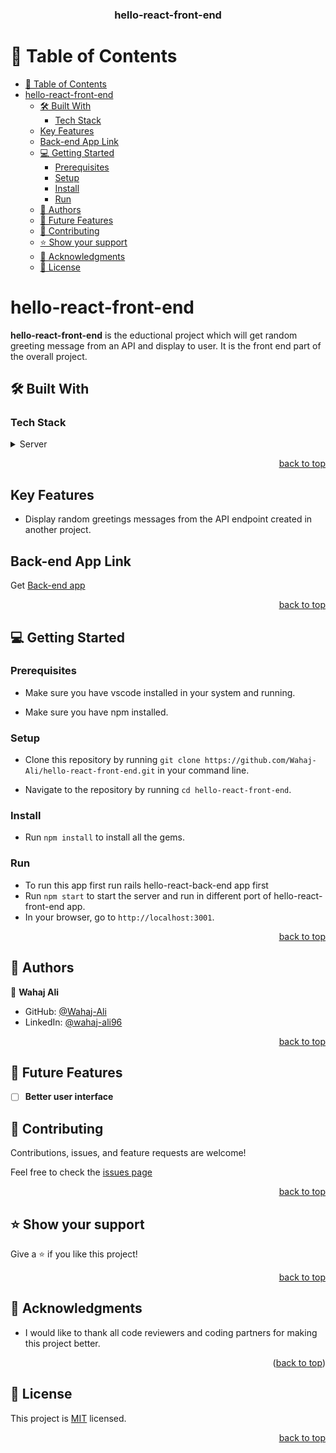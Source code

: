 <a name="readme-top"></a>

<div align="center">
  <h3><b>hello-react-front-end</b></h3>
</div>

<!-- TABLE OF CONTENTS -->

# 📗 Table of Contents

- [📗 Table of Contents](#-table-of-contents)
- [hello-react-front-end](#hello-react-front-end)
  - [🛠 Built With ](#-built-with-)
    - [Tech Stack ](#tech-stack-)
  - [Key Features ](#key-features-)
  - [Back-end App Link ](#back-end-app-link-)
  - [💻 Getting Started ](#-getting-started-)
    - [Prerequisites](#prerequisites)
    - [Setup](#setup)
    - [Install](#install)
    - [Run](#run)
  - [👥 Authors ](#-authors-)
  - [🔭 Future Features ](#-future-features-)
  - [🤝 Contributing ](#-contributing-)
  - [⭐️ Show your support ](#️-show-your-support-)
  - [🙏 Acknowledgments ](#-acknowledgments-)
  - [📝 License ](#-license-)

<!-- PROJECT DESCRIPTION -->

# hello-react-front-end<a name="about-project"></a>

**hello-react-front-end** is the eductional project which will get random greeting message from an API and display to user. It is the front end part of the overall project.

## 🛠 Built With <a name="built-with"></a>

### Tech Stack <a name="tech-stack"></a>

<details>
  <summary>Server</summary>
  <ul>
    <li><a href="#">React</a></li>
    <li><a href="#">Webpack</a></li>
    <li><a href="#">Redux</a></li>
  </ul>
</details>

<p align="right"><a href="#readme-top">back to top</a></p>

<!-- Key Features -->
## Key Features <a name="key-features"></a>

- Display random greetings messages from the API endpoint created in another project.

## Back-end App Link <a name="back-end"></a>


Get [Back-end app](https://github.com/Wahaj-Ali/hello-rails-back-end)


<p align="right"><a href="#readme-top">back to top</a></p>

<!-- GETTING STARTED -->

## 💻 Getting Started <a name="getting-started"></a>
### Prerequisites

  * Make sure you have vscode installed in your system and running. 

  * Make sure you have npm installed.

### Setup

  * Clone this repository by running `git clone https://github.com/Wahaj-Ali/hello-react-front-end.git` in your command line.

  * Navigate to the repository by running `cd hello-react-front-end`.

### Install

  * Run `npm install` to install all the gems.

### Run

  *  To run this app first run rails hello-react-back-end app first
  *  Run `npm start` to start the server and run in different port of hello-react-front-end app.
  *  In your browser, go to `http://localhost:3001`.


<p align="right"><a href="#readme-top">back to top</a></p>

<!-- AUTHORS -->

## 👥 Authors <a name="authors"></a>

👤 **Wahaj Ali**

- GitHub: [@Wahaj-Ali](https://github.com/Wahaj-Ali)
- LinkedIn: [@wahaj-ali96](https://www.linkedin.com/in/wahaj-ali96/)

<p align="right"><a href="#readme-top">back to top</a></p>

<!-- FUTURE FEATURES -->

## 🔭 Future Features <a name="future-features"></a>

- [ ] **Better user interface**


<!-- CONTRIBUTING -->

## 🤝 Contributing <a name="contributing"></a>

Contributions, issues, and feature requests are welcome!

Feel free to check the [issues page](https://github.com/Wahaj-Ali/hello-react-front-end/issues)

<p align="right"><a href="#readme-top">back to top</a></p>

<!-- SUPPORT -->

## ⭐️ Show your support <a name="support"></a>

Give a ⭐️ if you like this project!

<p align="right"><a href="#readme-top">back to top</a></p>

## 🙏 Acknowledgments <a name="acknowledgements"></a>

- I would like to thank all code reviewers and coding partners for making this project better.
  
<p align="right">(<a href="#readme-top">back to top</a>)</p>
<!-- LICENSE -->

## 📝 License <a name="license"></a>

This project is [MIT](./LICENSE) licensed.

<p align="right"><a href="#readme-top">back to top</a></p>